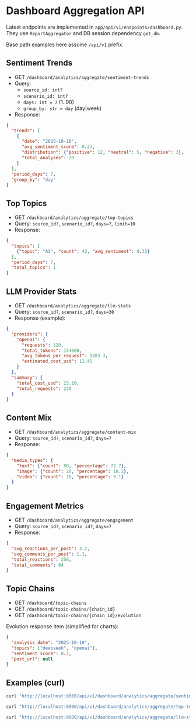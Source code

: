 # Dashboard Aggregation API

Latest endpoints are implemented in `app/api/v1/endpoints/dashboard.py`. They use `ReportAggregator` and DB session dependency `get_db`.

Base path examples here assume `/api/v1` prefix.

## Sentiment Trends
- GET `/dashboard/analytics/aggregate/sentiment-trends`
- Query:
  - `source_id: int?`
  - `scenario_id: int?`
  - `days: int = 7` (1..90)
  - `group_by: str = day` (day|week)
- Response:
```json
{
  "trends": [
    {
      "date": "2025-10-10",
      "avg_sentiment_score": 0.23,
      "distribution": {"positive": 12, "neutral": 5, "negative": 3},
      "total_analyses": 20
    }
  ],
  "period_days": 7,
  "group_by": "day"
}
```

## Top Topics
- GET `/dashboard/analytics/aggregate/top-topics`
- Query: `source_id?`, `scenario_id?`, `days=7`, `limit=10`
- Response:
```json
{
  "topics": [
    {"topic": "AI", "count": 42, "avg_sentiment": 0.35}
  ],
  "period_days": 7,
  "total_topics": 1
}
```

## LLM Provider Stats
- GET `/dashboard/analytics/aggregate/llm-stats`
- Query: `source_id?`, `scenario_id?`, `days=30`
- Response (example):
```json
{
  "providers": {
    "openai": {
      "requests": 120,
      "total_tokens": 154000,
      "avg_tokens_per_request": 1283.3,
      "estimated_cost_usd": 12.45
    }
  },
  "summary": {
    "total_cost_usd": 23.10,
    "total_requests": 220
  }
}
```

## Content Mix
- GET `/dashboard/analytics/aggregate/content-mix`
- Query: `source_id?`, `scenario_id?`, `days=7`
- Response:
```json
{
  "media_types": {
    "text": {"count": 80, "percentage": 72.7},
    "image": {"count": 20, "percentage": 18.2},
    "video": {"count": 10, "percentage": 9.1}
  }
}
```

## Engagement Metrics
- GET `/dashboard/analytics/aggregate/engagement`
- Query: `source_id?`, `scenario_id?`, `days=7`
- Response:
```json
{
  "avg_reactions_per_post": 3.2,
  "avg_comments_per_post": 1.1,
  "total_reactions": 256,
  "total_comments": 84
}
```

## Topic Chains
- GET `/dashboard/topic-chains`
- GET `/dashboard/topic-chains/{chain_id}`
- GET `/dashboard/topic-chains/{chain_id}/evolution`

Evolution response item (simplified for charts):
```json
{
  "analysis_date": "2025-10-10",
  "topics": ["deepseek", "openai"],
  "sentiment_score": 0.2,
  "post_url": null
}
```

## Examples (curl)
```bash
curl "http://localhost:8000/api/v1/dashboard/analytics/aggregate/sentiment-trends?days=14&group_by=day"

curl "http://localhost:8000/api/v1/dashboard/analytics/aggregate/top-topics?days=14&limit=5"

curl "http://localhost:8000/api/v1/dashboard/analytics/aggregate/llm-stats?days=30"
```
